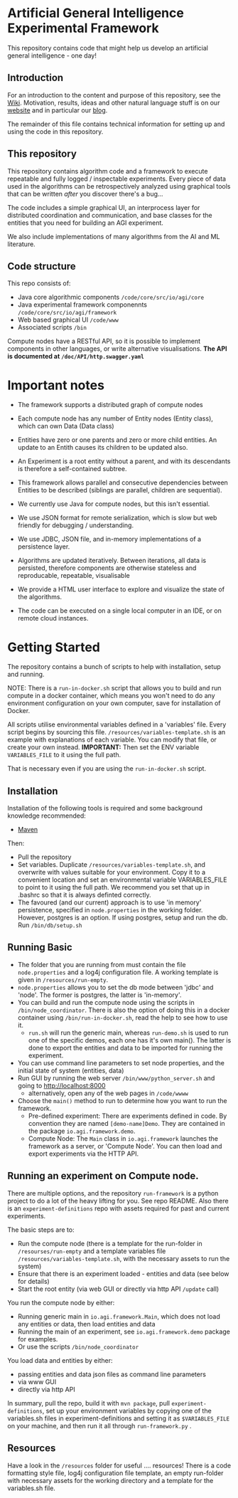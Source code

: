 # Artificial General Intelligence Experimental Framework

This repository contains code that might help us develop an artificial general intelligence - one day!

## Introduction
For an introduction to the content and purpose of this repository, see the [Wiki](https://github.com/ProjectAGI/agi/wiki). Motivation, results, ideas and other natural language stuff is on our [website](https://agi.io) and in particular our [blog](https://blog.agi.io).

The remainder of this file contains technical information for setting up and using the code in this repository.

## This repository

This repository contains algorithm code and a framework to execute repeatable and fully logged / inspectable experiments. Every piece of data used in the algorithms can be retrospectively analyzed using graphical tools that can be written *after* you discover there's a bug...

The code includes a simple graphical UI, an interprocess layer for distributed coordination and communication, and base classes for the entities that you need for building an AGI experiment. 

We also include implementations of many algorithms from the AI and ML literature.

## Code structure

This repo consists of:

- Java core algorithmic components ```/code/core/src/io/agi/core```
- Java experimental framework componennts ```/code/core/src/io/agi/framework```
- Web based graphical UI ```/code/www```
- Associated scripts ```/bin```

Compute nodes have a RESTful API, so it is possible to implement components in other languages, or write alternative visualisations.
**The API is documented at ```/doc/API/http.swagger.yaml```**

# Important notes

* The framework supports a distributed graph of compute nodes

* Each compute node has any number of Entity nodes (Entity class), which can own Data (Data class)

* Entities have zero or one parents and zero or more child entities. An update to an Entith causes its children to be updated also. 

* An Experiment is a root entity without a parent, and with its descendants is therefore a self-contained subtree.

* This framework allows parallel and consecutive dependencies between Entities to be described (siblings are parallel, children are sequential).

* We currently use Java for compute nodes, but this isn't essential.

* We use JSON format for remote serialization, which is slow but web friendly for debugging / understanding.

* We use JDBC, JSON file, and in-memory implementations of a persistence layer.

* Algorithms are updated iteratively. Between iterations, all data is persisted, therefore components are otherwise stateless and reproducable, repeatable, visualisable

* We provide a HTML user interface to explore and visualize the state of the algorithms.

* The code can be executed on a single local computer in an IDE, or on remote cloud instances.

# Getting Started

The repository contains a bunch of scripts to help with installation, setup and running. 

NOTE: There is a ```run-in-docker.sh``` script that allows you to build and run compute in a docker container, which means you won't need to do any environment configuration on your own computer, save for installation of Docker.

All scripts utilise environmental variables defined in a 'variables' file. Every script begins by sourcing this file. ```/resources/variables-template.sh``` is an example with explanations of each variable. You can modify that file, or create your own instead. 
**IMPORTANT:** Then set the ENV variable ```VARIABLES_FILE``` to it using the full path.

That is necessary even if you are using the ```run-in-docker.sh``` script.

## Installation
Installation of the following tools is required and some background knowledge recommended:
* [Maven](https://maven.apache.org/) 

Then:
* Pull the repository
* Set variables. Duplicate ```/resources/variables-template.sh```, and overwrite with values suitable for your environment. Copy it to a convenient location and set an environmental variable VARIABLES_FILE to point to it using the full path. We recommend you set that up in .bashrc so that it is always definted correctly.
* The favoured (and our current) approach is to use 'in memory' persistence, specified in ```node.properties``` in the working folder. However, postgres is an option. If using postgres, setup and run the db. Run ```/bin/db/setup.sh```


## Running Basic
* The folder that you are running from must contain the file `node.properties` and a log4j configuration file. A working template is given in `/resources/run-empty`.
* `node.properties` allows you to set the db mode between 'jdbc' and 'node'. The former is postgres, the latter is 'in-memory'.
* You can build and run the compute node using the scripts in `/bin/node_coordinator`. There is also the option of doing this in a docker container using `/bin/run-in-docker.sh`, read the help to see how to use it.
	* `run.sh` will run the generic main, whereas `run-demo.sh` is used to run one of the specific demos, each one has it's own main(). The latter is done to export the entities and data to be imported for running the experiment.
* You can use command line parameters to set node properties, and the initial state of system (entities, data)
* Run GUI by running the web server `/bin/www/python_server.sh` and going to [http://localhost:8000](http://localhost:8000)
	* alternatively, open any of the web pages in `/code/wwww`
* Choose the `main()` method to run to determine how you want to run the framework. 
	* Pre-defined experiment: There are experiments defined in code. By convention they are named `[demo-name]Demo`. They are contained in the package `io.agi.framework.demo`. 
	* Compute Node: The `Main` class in `io.agi.framework` launches the framework as a server, or 'Compute Node'. You can then load and export experiments via the HTTP API.


## Running an experiment on Compute node.
There are multiple options, and the repository `run-framework` is a python project to do a lot of the heavy lifting for you. See repo README. 
Also there is an `experiment-definitions` repo with assets required for past and current experiments.

The basic steps are to:
* Run the compute node (there is a template for the run-folder in `/resourses/run-empty` and a template variables file `/resources/variables-template.sh`, with the necessary assets to run the system)
* Ensure that there is an experiment loaded - entities and data (see below for details)
* Start the root entity (via web GUI or directly via http API `/update` call)

You run the compute node by either:
* Running generic main in `io.agi.framework.Main`, which does not load any entities or data, then load entities and data
* Running the main of an experiment, see `io.agi.framework.demo` package for examples. 
* Or use the scripts `/bin/node_coordinator`

You load data and entities by either:
* passing entities and data json files as command line parameters
* via www GUI
* directly via http API

In summary, pull the repo, build it with `mvn package`, pull `experiment-definitions`, set up your environment variables by copying one of the variables.sh files in experiment-definitions and setting it as `$VARIABLES_FILE` on your machine, and then run it all through `run-framework.py` .



## Resources
Have a look in the ```/resources``` folder for useful .... resources!
There is a code formatting style file, log4j configuration file template, an empty run-folder with necessary assets for the working directory and a template for the variables.sh file.
